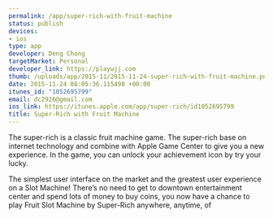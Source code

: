 ```yaml
--- 
permalink: /app/super-rich-with-fruit-machine
status: publish
devices: 
- ios
type: app
developer: Deng Chong
targetMarket: Personal
developer_link: https://playwjj.com
thumb: /uploads/app/2015-11/2015-11-24-super-rich-with-fruit-machine.png
date: 2015-11-24 08:05:36.115498 +00:00
itunes_id: "1052695799"
email: dc2926@gmail.com
ios_link: https://itunes.apple.com/app/super-rich/id1052695799
title: Super-Rich with Fruit Machine
---
```


The super-rich is a classic fruit machine game. The super-rich base on internet technology and combine with Apple Game Center to give you a new experience. In the game, you can unlock your achievement icon by try your lucky. 

The simplest user interface on the market and the greatest user experience on a Slot Machine! There’s no need to get to downtown entertainment center and spend lots of money to buy coins, you now have a chance to play Fruit Slot Machine by Super-Rich anywhere, anytime, of 
